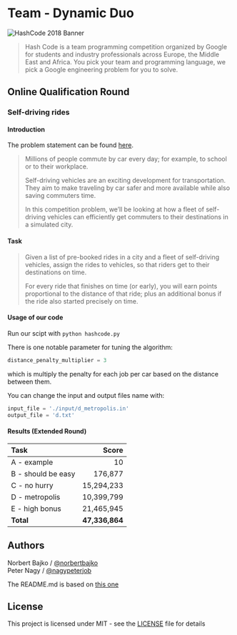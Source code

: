 # Team - Dynamic Duo

![HashCode 2018 Banner](https://cdn-images-1.medium.com/max/1000/1*L-GP2xJWQKFVIgAyTv44ZQ.png)

> Hash Code is a team programming competition organized by Google for students
> and industry professionals across Europe, the Middle East and Africa.
> You pick your team and programming language, we pick a Google engineering 
> problem for you to solve.

## Online Qualification Round
### Self-driving rides
#### Introduction

The problem statement can be found [here](https://hashcode.withgoogle.com/2018/tasks/hashcode2018_qualification_task.pdf).

> Millions of people commute by car every day; for example, to school or to their workplace.
>
> Self-driving vehicles are an exciting development for transportation.
> They aim to make traveling by car safer and more available while also saving commuters time.
>
> In this competition problem, we’ll be looking at how a fleet of self-driving vehicles can efficiently get commuters to their destinations in a simulated city. 

#### Task

> Given a list of pre-booked rides in a city and a fleet of self-driving vehicles,
> assign the rides to vehicles, so that riders get to their destinations on time.
>
> For every ride that finishes on time (or early), you will earn points
> proportional to the distance of that ride;
> plus an additional bonus if the ride also started precisely on time.

#### Usage of our code

Run our scipt with ```python hashcode.py```


There is one notable parameter for tuning the algorithm:
```python
distance_penalty_multiplier = 3
```
which is multiply the penalty for each job per car based on the distance between them.

You can change the input and output files name with:
```python
input_file = './input/d_metropolis.in'
output_file = 'd.txt'
```

#### Results (Extended Round)

| Task               | Score         |
| :----------------- | -------------:|
| A - example        | 10            |
| B - should be easy | 176,877        |
| C - no hurry       | 15,294,233      |
| D - metropolis     | 10,399,799      |
| E - high bonus     | 21,465,945      |
| __Total__          | __47,336,864__      |



## Authors

Norbert Bajko / [@norbertbajko](https://github.com/norbertbajko)  
Peter Nagy    / [@nagypeterjob](https://github.com/nagypeterjob)  

  
The README.md is based on [this one](https://github.com/sbrodehl/Hashcode2k18)

## License

This project is licensed under MIT - see the [LICENSE](LICENSE) file for details
